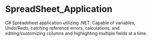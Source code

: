 # SpreadSheet_Application
C# Spreadsheet application utilizing .NET. Capable of variables, Undo/Redo, catching reference errors, calculations, and editing/customizing columns and highlighting multiple fields at a time.
